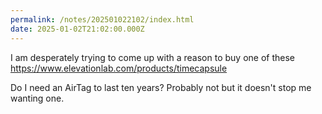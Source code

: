 ```yaml
---
permalink: /notes/202501022102/index.html
date: 2025-01-02T21:02:00.000Z
---
```


I am desperately trying to come up with a reason to buy one of these https://www.elevationlab.com/products/timecapsule

Do I need an AirTag to last ten years? Probably not but it doesn't stop me wanting one.